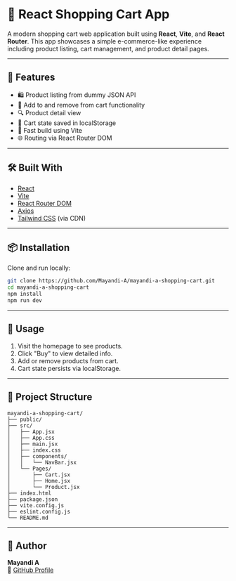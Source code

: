 # 🛒 React Shopping Cart App

A modern shopping cart web application built using **React**, **Vite**, and **React Router**. This app showcases a simple e-commerce-like experience including product listing, cart management, and product detail pages.

---

## 🚀 Features

- 🛍️ Product listing from dummy JSON API
- 🛒 Add to and remove from cart functionality
- 🔍 Product detail view
- 🧠 Cart state saved in localStorage
- 💨 Fast build using Vite
- 🌐 Routing via React Router DOM

---

## 🛠️ Built With

- [React](https://reactjs.org/)
- [Vite](https://vitejs.dev/)
- [React Router DOM](https://reactrouter.com/en/main)
- [Axios](https://axios-http.com/)
- [Tailwind CSS](https://tailwindcss.com/) (via CDN)

---

## 📦 Installation

Clone and run locally:

```bash
git clone https://github.com/Mayandi-A/mayandi-a-shopping-cart.git
cd mayandi-a-shopping-cart
npm install
npm run dev
```

---

## 🧠 Usage

1. Visit the homepage to see products.
2. Click "Buy" to view detailed info.
3. Add or remove products from cart.
4. Cart state persists via localStorage.

---

## 📁 Project Structure

```
mayandi-a-shopping-cart/
├── public/
├── src/
│   ├── App.jsx
│   ├── App.css
│   ├── main.jsx
│   ├── index.css
│   ├── components/
│   │   └── NavBar.jsx
│   └── Pages/
│       ├── Cart.jsx
│       ├── Home.jsx
│       └── Product.jsx
├── index.html
├── package.json
├── vite.config.js
├── eslint.config.js
└── README.md
```

---

## 👤 Author

**Mayandi A**  
🔗 [GitHub Profile](https://github.com/Mayandi-A)
